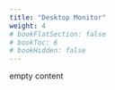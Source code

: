 ```yaml
---
title: "Desktop Monitor"
weight: 4
# bookFlatSection: false
# bookToc: 6
# bookHidden: false
---
```


empty content
